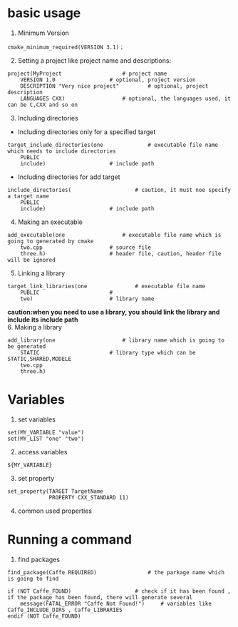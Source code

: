 # basic usage
1. Minimum Version
```
cmake_minimum_required(VERSION 3.1)；
```
2. Setting a project like project name and descriptions:
```
project(MyProject 					# project name
	VERSION 1.0					# optional, project version
	DESCRIPTION "Very nice project"			# optional, project description
	LANGUAGES CXX)					# optional, the languages used, it can be C,CXX and so on
```
3. Including directories
* Including directories only for a specified target
```
target_include_directories(one 				# executable file name which needs to include directories
	PUBLIC 
	include)					# include path
```
* Including directories for add target
```
include_directories(					# caution, it must noe specify a target name
	PUBLIC 
	include)					# include path
```
4. Making an executable
```
add_executable(one					# executable file name which is going to generated by cmake
	two.cpp 					# source file
	three.h)					# header file, caution, header file will be ignored
```
5. Linking a library
```
target_link_libraries(one 				# executable file name
	PUBLIC 						# 
	two)						# library name
```
**caution:when you need to use a library, you should link the library and include its include path**  
6. Making a library
```
add_library(one 					# library name which is going to be generated
	STATIC 						# library type which can be STATIC,SHARED,MODELE
	two.cpp
	three.h)
```
# Variables
1. set variables
```
set(MY_VARIABLE "value")
set(MY_LIST "one" "two")
```
2. access variables
```
${MY_VARIABLE}
```
3. set property
```
set_property(TARGET TargetName
             PROPERTY CXX_STANDARD 11)
```
4. common used properties
# Running a command
1. find packages
```
find_package(Caffe REQUIRED)				# the parkage name which is going to find

if (NOT Caffe_FOUND)					# check if it has been found , if the package has been found, there will generate several
    message(FATAL_ERROR "Caffe Not Found!")		# variables like Caffe_INCLUDE_DIRS , Caffe_LIBRARIES
endif (NOT Caffe_FOUND)

```
